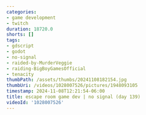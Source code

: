 ```yaml
---
categories:
- game development
- twitch
duration: 18720.0
shorts: []
tags:
- gdscript
- godot
- no-signal
- raided-by-MurderVeggie
- raiding-BigBoyGamesOfficial
- tenacity
thumbPath: /assets/thumbs/20241108182154.jpg
thumbUri: /videos/1028007526/pictures/1948093105
timestamp: 2024-11-08T12:21:54-06:00
title: escape room game dev | no signal (day 139)
videoId: '1028007526'
---
```

